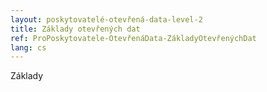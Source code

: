 ```yaml
---
layout: poskytovatelé-otevřená-data-level-2
title: Základy otevřených dat
ref: ProPoskytovatele-OtevřenáData-ZákladyOtevřenýchDat
lang: cs
---
```


Základy
